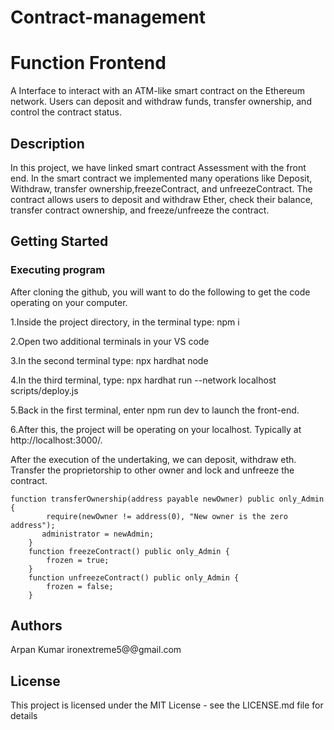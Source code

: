 # Contract-management
# Function Frontend
A Interface to interact with an ATM-like smart contract on the Ethereum network. Users can deposit and withdraw funds, transfer ownership, and control the contract status.

## Description
In this project, we have linked smart contract Assessment with the front end. In the smart contract we implemented many operations like Deposit, Withdraw, transfer ownership,freezeContract, and unfreezeContract. The contract allows users to deposit and withdraw Ether, check their balance, transfer contract ownership, and freeze/unfreeze the contract. 

## Getting Started
### Executing program
After cloning the github, you will want to do the following to get the code operating on your computer.

1.Inside the project directory, in the terminal type: npm i

2.Open two additional terminals in your VS code

3.In the second terminal type: npx hardhat node

4.In the third terminal, type: npx hardhat run --network localhost scripts/deploy.js

5.Back in the first terminal, enter npm run dev to launch the front-end.

6.After this, the project will be operating on your localhost. Typically at http://localhost:3000/.

After the execution of the undertaking, we can deposit, withdraw eth. Transfer the proprietorship to other owner and lock and unfreeze the contract.
```
function transferOwnership(address payable newOwner) public only_Admin {
        require(newOwner != address(0), "New owner is the zero address");
       administrator = newAdmin;
    } 
    function freezeContract() public only_Admin {
        frozen = true;
    }
    function unfreezeContract() public only_Admin {
        frozen = false;
    }
```
## Authors

Arpan Kumar
ironextreme5@@gmail.com

## License
This project is licensed under the MIT License - see the LICENSE.md file for details
